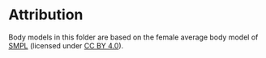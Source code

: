 # Attribution
Body models in this folder are based on the female average body model of [SMPL](https://smpl.is.tue.mpg.de/) (licensed under [CC BY 4.0](https://creativecommons.org/licenses/by/4.0/)). 